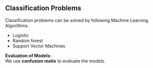 ## Classification Problems
Classification problems can be solved by following Machine Learning Algorithms.
* Logistic
* Random forest
* Support Vector Machines

**Evaluation of Models:** <br>
We use **confusion matix** to evaluate the models.

